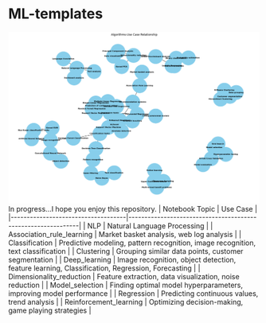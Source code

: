 # ML-templates
![Image Description](map.png)
In progress...I hope you enjoy this repository.
| Notebook Topic                       | Use Case                                                     |
|------------------------------------|--------------------------------------------------------------|
| NLP                                | Natural Language Processing                                  |
| Association_rule_learning          | Market basket analysis, web log analysis                    |
| Classification                     | Predictive modeling, pattern recognition, image recognition, text classification |
| Clustering                         | Grouping similar data points, customer segmentation         |
| Deep_learning                      | Image recognition, object detection,  feature learning, Classification, Regression, Forecasting |
| Dimensionality_reduction           | Feature extraction, data visualization, noise reduction     |
| Model_selection                    | Finding optimal model hyperparameters, improving model performance |
| Regression                         | Predicting continuous values, trend analysis                 |
| Reinforcement_learning             | Optimizing decision-making, game playing strategies          |
